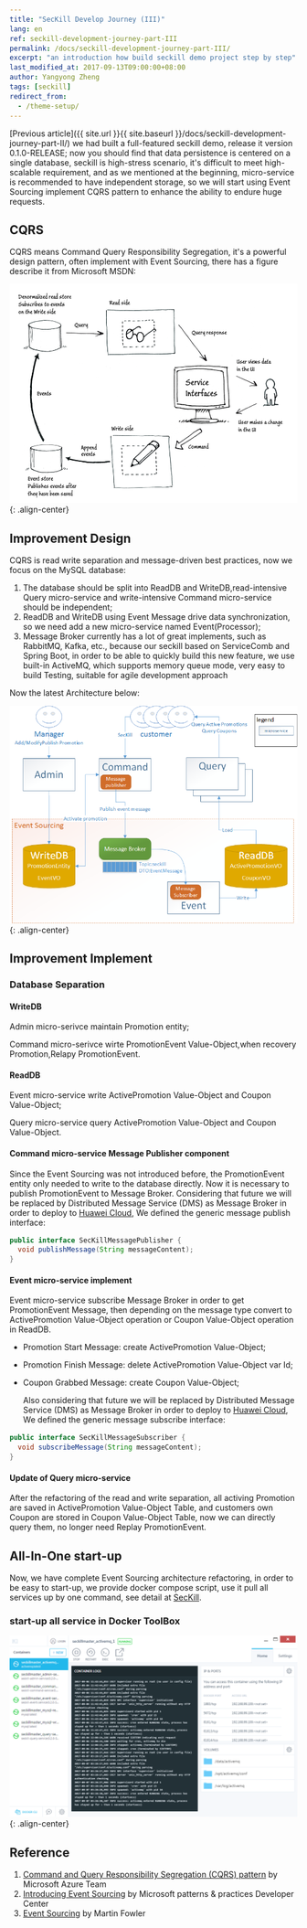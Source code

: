```yaml
---
title: "SecKill Develop Journey (III)"
lang: en
ref: seckill-development-journey-part-III
permalink: /docs/seckill-development-journey-part-III/
excerpt: "an introduction how build seckill demo project step by step"
last_modified_at: 2017-09-13T09:00:00+08:00
author: Yangyong Zheng
tags: [seckill]
redirect_from:
  - /theme-setup/
---
```


  [Previous article]({{ site.url }}{{ site.baseurl }}/docs/seckill-development-journey-part-II/) we had built a full-featured seckill demo, release it version 0.1.0-RELEASE; now you should find that data persistence is centered on a single database, seckill is high-stress scenario, it's difficult to meet high-scalable requirement, and as we mentioned at the beginning, micro-service is recommended to have independent storage, so we will start using Event Sourcing implement CQRS pattern to enhance the ability to endure huge requests.

## CQRS
  CQRS means Command Query Responsibility Segregation, it's a powerful design pattern, often implement with Event Sourcing, there has a figure describe it from Microsoft MSDN:

![Fig-1 CQRS](/assets/images/seckill-develop-course-part-III-cqrs.png){: .align-center}

## Improvement Design
  CQRS is read write separation and message-driven best practices, now we focus on the MySQL database:  
1. The database should be split into ReadDB and WriteDB,read-intensive Query micro-service and write-intensive Command micro-service should be independent;
2. ReadDB and WriteDB using Event Message drive data synchronization, so we need add a new micro-service named Event(Processor);  
3. Message Broker currently has a lot of great implements, such as RabbitMQ, Kafka, etc., because our seckill based on ServiceComb and Spring Boot, in order to be able to quickly build this new feature, we use built-in ActiveMQ, which supports memory queue mode, very easy to build Testing, suitable for agile development approach

  Now the latest Architecture below:

![Fig-2 CQRS improved Architecture](/assets/images/seckill-develop-course-part-III-arch-en.png){: .align-center}

## Improvement Implement
### Database Separation
#### WriteDB
  Admin micro-serivce maintain Promotion entity;

  Command micro-serivce wirte PromotionEvent Value-Object,when recovery Promotion,Relapy PromotionEvent.
#### ReadDB
  Event micro-service write ActivePromotion Value-Object and Coupon Value-Object;

  Query micro-service query ActivePromotion Value-Object and Coupon Value-Object.

#### Command micro-service Message Publisher component
  Since the Event Sourcing was not introduced before, the PromotionEvent entity only needed to write to the database directly. Now it is necessary to publish PromotionEvent to Message Broker. Considering that future we will be replaced by Distributed Message Service (DMS) as Message Broker in order to deploy to [Huawei Cloud](http://www.hwclouds.com/), We defined the generic message publish interface:
```java
public interface SecKillMessagePublisher {
  void publishMessage(String messageContent);
}
```

#### Event micro-service implement
  Event micro-service subscribe Message Broker in order to get PromotionEvent Message, then depending on the message type convert to ActivePromotion Value-Object operation or Coupon Value-Object operation in ReadDB.   
* Promotion Start Message: create ActivePromotion Value-Object;   
* Promotion Finish Message: delete ActivePromotion Value-Object var Id;  
* Coupon Grabbed Message: create Coupon Value-Object;

  Also considering that future we will be replaced by Distributed Message Service (DMS) as Message Broker in order to deploy to [Huawei Cloud](http://www.hwclouds.com/), We defined the generic message subscribe interface:
```java
public interface SecKillMessageSubscriber {
  void subscribeMessage(String messageContent);
}
```

#### Update of Query micro-service
  After the refactoring of the read and write separation, all activing Promotion are saved in ActivePromotion Value-Object Table, and customers own Coupon are stored in Coupon Value-Object Table, now we can directly query them, no longer need Replay PromotionEvent.

## All-In-One start-up
  Now, we have complete Event Sourcing architecture refactoring, in order to be easy to start-up, we provide docker compose script, use it pull all services up by one command, see detail at [SecKill](https://github.com/ServiceComb/seckill).

### start-up all service in Docker ToolBox

![Fig-3 SecKill All-in-One](/assets/images/seckill-develop-course-part-III-seckill-all-in-one.png){: .align-center}

## Reference
1. [Command and Query Responsibility Segregation (CQRS) pattern](https://docs.microsoft.com/en-us/azure/architecture/patterns/cqrs) by Microsoft Azure Team  
2. [Introducing Event Sourcing](https://msdn.microsoft.com/en-us/library/jj591559.aspx) by Microsoft patterns & practices Developer Center  
3. [Event Sourcing](https://martinfowler.com/eaaDev/EventSourcing.html) by Martin Fowler
